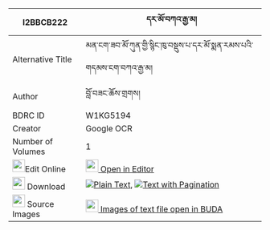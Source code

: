 |I2BBCB222|དར་མོ་བཀའ་རྒྱ་མ། 
| --- | --- 
|Alternative Title |མན་ངག་ཟབ་མོ་ཀུན་གྱི་སྙིང་ཁུ་བསྡུས་པ་དར་མོ་སྨན་རམས་པའི་གདམས་ངག་བཀའ་རྒྱ་མ།
|Author| བློ་བཟང་ཆོས་གྲགས།
|BDRC ID | W1KG5194
|Creator | Google OCR
|Number of Volumes| 1
|<img width="25" src="https://img.icons8.com/color/25/000000/edit-property.png">Edit Online| [<img width="25" src="https://avatars.githubusercontent.com/u/45091458?s=200&v=4"> Open in Editor](http://editor.openpecha.org/I2BBCB222)
|<img width="25" src="https://img.icons8.com/fluent/48/000000/download-2.png"/>  Download | [![](https://img.icons8.com/color/20/000000/txt.png)Plain Text](https://github.com/Openpecha/I2BBCB222/releases/download/v2/dar_mo_ka_gyama_plain_I2BBCB222.zip), [![](https://img.icons8.com/color/20/000000/txt.png)Text with Pagination](https://github.com/Openpecha/I2BBCB222/releases/download/v2/dar_mo_ka_gyama_pages_I2BBCB222.zip)
|<img width="25" src="https://img.icons8.com/plasticine/100/000000/pictures-folder.png"/>  Source Images | [<img width="25" src="https://library.bdrc.io/icons/BUDA-small.svg"> Images of text file open in BUDA](https://library.bdrc.io/show/bdr:W1KG5194)